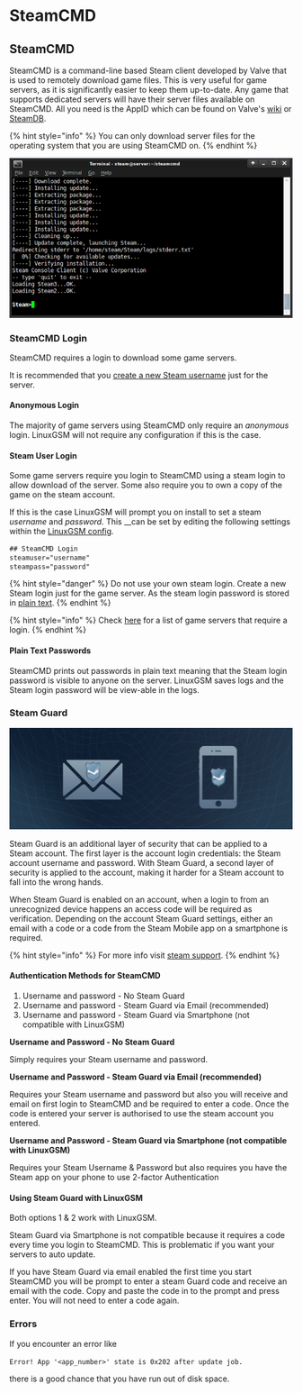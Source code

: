 # SteamCMD

## SteamCMD

SteamCMD is a command-line based Steam client developed by Valve that is used to remotely download game files. This is very useful for game servers, as it is significantly easier to keep them up-to-date. Any game that supports dedicated servers will have their server files available on SteamCMD. All you need is the AppID which can be found on Valve's [wiki](https://developer.valvesoftware.com/wiki/Dedicated_Servers_List) or [SteamDB](https://steamdb.info/search/?a=app&q=server).

{% hint style="info" %}
You can only download server files for the operating system that you are using SteamCMD on.
{% endhint %}

![SteamCMD Terminal](../.gitbook/assets/steamcmd.png)

### SteamCMD Login

SteamCMD requires a login to download some game servers.

It is recommended that you [create a new Steam username](https://store.steampowered.com/login/) just for the server.

#### Anonymous Login

The majority of game servers using SteamCMD only require an _anonymous_ login. LinuxGSM will not require any configuration if this is the case.

#### Steam User Login

Some game servers require you login to SteamCMD using a steam login to allow download of the server. Some also require you to own a copy of the game on the steam account.

If this is the case LinuxGSM will prompt you on install to set a steam _username_ and _password._ This __can be set by editing the following settings within the [LinuxGSM config](../configuration/linuxgsm-config.md).

```text
## SteamCMD Login
steamuser="username"
steampass="password"
```

{% hint style="danger" %}
 Do not use your own steam login. Create a new Steam login just for the game server. As the steam login password is stored in [plain text](./#plain-text-passwords).
{% endhint %}

{% hint style="info" %}
Check [here](https://linuxgsm.com/data/steamcmd) for a list of game servers that require a login.
{% endhint %}

#### Plain Text Passwords

SteamCMD prints out passwords in plain text meaning that the Steam login password is visible to anyone on the server. LinuxGSM saves logs and the Steam login password will be view-able in the logs.

### Steam Guard

![Steam Guard](../.gitbook/assets/steamguard.jpg)

Steam Guard is an additional layer of security that can be applied to a Steam account. The first layer is the account login credentials: the Steam account username and password. With Steam Guard, a second layer of security is applied to the account, making it harder for a Steam account to fall into the wrong hands.

When Steam Guard is enabled on an account, when a login to from an unrecognized device happens an access code will be required as verification. Depending on the account Steam Guard settings, either an email with a code or a code from the Steam Mobile app on a smartphone is required.

{% hint style="info" %}
For more info visit [steam support](https://support.steampowered.com/kb_article.php?ref=4020-ALZM-5519).
{% endhint %}

#### Authentication Methods for SteamCMD

1. Username and password - No Steam Guard
2. Username and password - Steam Guard via Email \(recommended\)
3. Username and password - Steam Guard via Smartphone \(not compatible with LinuxGSM\)

**Username and Password - No Steam Guard**

Simply requires your Steam username and password.

**Username and Password - Steam Guard via Email \(recommended\)**

Requires your Steam username and password but also you will receive and email on first login to SteamCMD and be required to enter a code. Once the code is entered your server is authorised to use the steam account you entered.

**Username and Password - Steam Guard via Smartphone \(not compatible with LinuxGSM\)**

Requires your Steam Username & Password but also requires you have the Steam app on your phone to use 2-factor Authentication

#### Using Steam Guard with LinuxGSM

Both options 1 & 2 work with LinuxGSM.

Steam Guard via Smartphone is not compatible because it requires a code every time you login to SteamCMD. This is problematic if you want your servers to auto update.

If you have Steam Guard via email enabled the first time you start SteamCMD you will be prompt to enter a steam Guard code and receive an email with the code. Copy and paste the code in to the prompt and press enter. You will not need to enter a code again.

### Errors

If you encounter an error like

`Error! App '<app_number>' state is 0x202 after update job.`

there is a good chance that you have run out of disk space.
